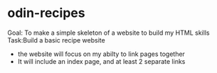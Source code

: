 # odin-recipes
Goal: To make a simple skeleton of a website to build my HTML skills
Task:Build a basic recipe website
- the website will focus on my abilty to link pages together
- It will include an index page, and at least 2 separate links
